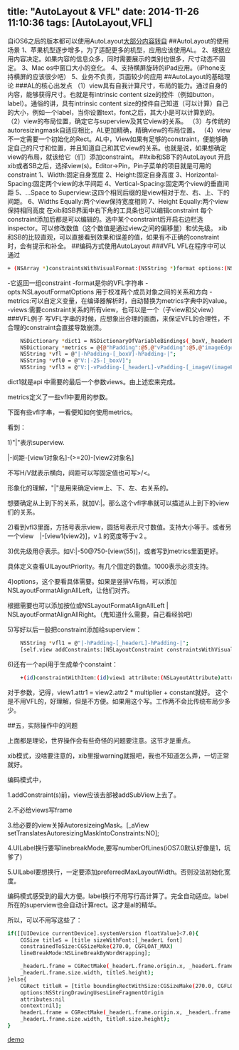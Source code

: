 title: "AutoLayout & VFL"
date: 2014-11-26 11:10:36
tags: [AutoLayout,VFL]
---
自iOS6之后的版本都可以使用AutoLayout[大部分内容转自](http://blog.csdn.net/mozixiong/article/details/14165391)
##AutoLayout的使用场景
1、苹果机型逐步增多，为了适配更多的机型，应用应该使用AL。
2、根据应用内容决定。如果内容的信息众多，同时需要展示的类别也很多，尺寸动态不固定。
3、Mac os中窗口大小的变化。
4、支持横屏旋转的iPad应用。（iPhone支持横屏的应该很少吧）
5、业务不负责，页面较少的应用
##AutoLayout的基础理论
###AL的核心出发点
（1）view具有自我计算尺寸，布局的能力。通过自身的内容，能够获得尺寸。也就是有intrinsic content size的控件（例如button，label）。通俗的讲，具有intrinsic content size的控件自己知道（可以计算）自己的大小，例如一个label，当你设置text，font之后，其大小是可以计算到的。
（2）view的布局位置，确定它与superview及其它view的关系。
（3）与传统的autoresizingmask自适应相比，AL更加精确，精确view的布局位置。
（4）view不一定需要一个初始化的Rect。AL中，View如果有足够的constraint，便能够确定自己的尺寸和位置，并且知道自己和其它view的关系。也就是说，如果想确定view的布局，就该给它（们）添加constraint。
##xib和SB下的AutoLayout
开启xib或者SB之后，选择view(s)。Editor->Pin，Pin子菜单的项目就是可用的constraint
1、Width:固定自身宽度
2、Height:固定自身高度
3、Horizontal-Spacing:固定两个view的水平间距
4、Vertical-Spacing:固定两个view的垂直间距
5、...Space to Superview:这四个相同后缀的是view相对于左、右、上、下的间距。
6、Widths Equally:两个view保持宽度相同
7、Height Equally:两个view保持相同高度
在xib和SB界面中右下角的工具条也可以编辑constraint
每个constraint添加后都是可以编辑的。选中某个constraint后开启右边栏选inspector。可以修改数值（这个数值是通过view之间的偏移量）和优先级。
xib和SB的比较直观，可以直接看到效果和误差的值，如果有不正确的constraint时，会有提示和补全。
##编码方式使用AutoLayout
###VFL
VFL在程序中可以通过
``` bash
+ (NSArray *)constraintsWithVisualFormat:(NSString *)format options:(NSLayoutFormatOptions)opts metrics:(NSDictionary *)metrics views:(NSDictionary *)views;  
```
-它返回一组constraint
-format是你的VFL字符串
-opts:NSLayoutFormatOptions 用于校准两个成员对象之间的关系和方向
-metrics:可以自定义变量，在编译器解析时，自动替换为metrics字典中的value。
-views:需要constraint关系的所有view，也可以是一个（子view和父view）
###VFL例子
写VFL字串的时候，应想象出合理的画面，来保证VFL的合理性，不合理的constraint会直接导致崩溃。
``` bash
    NSDictionary *dict1 = NSDictionaryOfVariableBindings(_boxV,_headerL,_imageV,_backBtn,_doneBtn);  
    NSDictionary *metrics = @{@"hPadding":@5,@"vPadding":@5,@"imageEdge":@150.0};  
    NSString *vfl = @"|-hPadding-[_boxV]-hPadding-|";  
    NSString *vfl0 = @"V:|-25-[_boxV]";  
    NSString *vfl3 = @"V:|-vPadding-[_headerL]-vPadding-[_imageV(imageEdge)]-vPadding-[_backBtn]-vPadding-|";  
```
dict1就是api 中需要的最后一个参数views。由上述宏来完成。

metrics定义了一些vfl中要用的参数。

下面有些vfl字串，一看便知如何使用metrics。

看到：

1)"|"表示superview. 

|-间距-[view1对象名]-(>=20)-[view2对象名]

不写H/V就表示横向，间距可以写固定值也可写>/<。

形象化的理解，"|"是用来确定view上、下、左、右关系的。

想要确定从上到下的关系，就加V:|。那么这个vfl字串就可以描述从上到下的view们的关系。

2)看到vfl3里面，方括号表示view，圆括号表示尺寸数值。支持大小等于。或者另一个view　|-[view1(view2)]，v１的宽度等于v２。

3)优先级用＠表示。如V:|-50@750-[view(55)]，或者写到metrics里面更好。

具体定义查看UILayoutPriority。有几个固定的数值。1000表示必须支持。

4)options，这个要看具体需要。如果是竖排V布局，可以添加NSLayoutFormatAlignAllLeft，让他们对齐。

根据需要也可以添加按位或NSLayoutFormatAlignAllLeft | NSLayoutFormatAlignAllRight。（鬼知道什么需要，自己看经验吧）

5)写好以后一般把constraint添加给superview：
``` bash
    NSString *vfl1 = @"|-hPadding-[_headerL]-hPadding-|";  
    [self.view addConstraints:[NSLayoutConstraint constraintsWithVisualFormat:vfl1 options:0 metrics:metrics views:dict1]]; 
```
6)还有一个api用于生成单个constaint：
``` bash
    +(id)constraintWithItem:(id)view1 attribute:(NSLayoutAttribute)attr1 relatedBy:(NSLayoutRelation)relation toItem:(id)view2 attribute:(NSLayoutAttribute)attr2 multiplier:(CGFloat)multiplier constant:(CGFloat)c;  
```
对于参数，记得，view1.attr1 = view2.attr2 * multiplier + constant就好。
这个是不用VFL的，好理解，但是不方便。如果用这个写。工作两不会比传统布局少多少。

##五，实际操作中的问题

上面都是理论，世界操作会有些奇怪的问题要注意。这节才是重点。

xib模式，没啥要注意的，xib里报warning就报吧，我也不知道怎么弄，一切正常就好。

编码模式中，

1.addConstraint(s)前，view应该去部被addSubView上去了。

2.不必给views写frame

3.给必要的view关掉AutoresizeingMask。[_aView setTranslatesAutoresizingMaskIntoConstraints:NO];

4.UILabel换行要写linebreakMode,要写numberOfLines(iOS7.0默认好像是1，坑爹了)

5.UILabel要想换行，一定要添加preferredMaxLayoutWidth。否则没法初始化宽度。


编码模式感受到的最大方便。label换行不用写行高计算了。完全自动适应。label所在的superview也会自动计算rect。这才是al的精华。

所以，可以不用写这些了：
``` bash
if([[UIDevice currentDevice].systemVersion floatValue]<7.0){ 
    CGSize titleS = [title sizeWithFont:[_headerL font] 
    constrainedToSize:CGSizeMake(270.0, CGFLOAT_MAX) 
    lineBreakMode:NSLineBreakByWordWrapping]; 

    _headerL.frame = CGRectMake(_headerL.frame.origin.x, _headerL.frame.origin.y, 
    _headerL.frame.size.width, titleS.height); 
}else{ 
    CGRect titleR = [title boundingRectWithSize:CGSizeMake(270.0, CGFLOAT_MAX) 
    options:NSStringDrawingUsesLineFragmentOrigin 
    attributes:nil 
    context:nil]; 
    headerL.frame = CGRectMake(_headerL.frame.origin.x, _headerL.frame.origin.y, 
    _headerL.frame.size.width, titleR.size.height); 
} 
```
[demo](http://www.cocoachina.com/bbs/job.php?action=download&aid=59838)